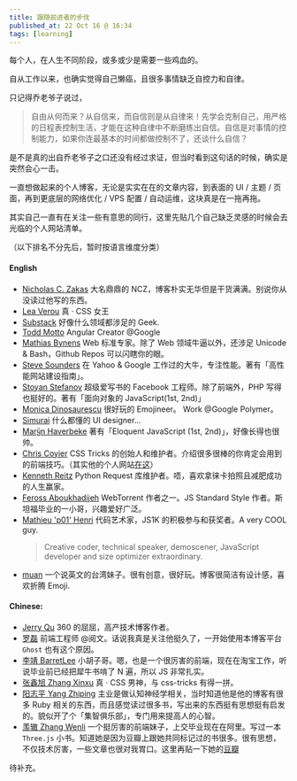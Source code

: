 ```yaml
---
title: 跟随前进者的步伐
published_at: 22 Oct 16 @ 16:34
tags: [learning]
---
```


每个人，在人生不同阶段，或多或少是需要一些鸡血的。

自从工作以来，也确实觉得自己懒癌，且很多事情缺乏自控力和自律。

只记得乔老爷子说过，
> 自由从何而来？从自信来，而自信则是从自律来！先学会克制自己，用严格的日程表控制生活，才能在这种自律中不断磨练出自信。自信是对事情的控制能力，如果你连最基本的时间都做控制不了，还谈什么自信？

是不是真的出自乔老爷子之口还没有经过求证，但当时看到这句话的时候，确实是突然会心一击。

一直想做起来的个人博客，无论是实实在在的文章内容，到表面的 UI / 主题 / 页面，再到更底层的网络优化 / VPS 配置 / 自动运维，这块真是在一拖再拖。

其实自己一直有在关注一些有意思的同行，这里先贴几个自己缺乏灵感的时候会去光临的个人网站清单。

<!--truncate-->

（以下排名不分先后，暂时按语言维度分类）

#### English
- [Nicholas C. Zakas](https://www.nczonline.net/)
  大名鼎鼎的 NCZ，博客朴实无华但是干货满满。别说你从没读过他写的东西。
- [Lea Verou](http://lea.verou.me/)
  真 · CSS 女王
- [Substack](http://substack.net/)
  好像什么领域都涉足的 Geek.
- [Todd Motto](https://toddmotto.com)
  Angular Creator @Google
- [Mathias Bynens](https://mathiasbynens.be/)
  Web 标准专家。除了 Web 领域牛逼以外，还涉足 Unicode & Bash，Github Repos 可以闪瞎你的眼。
- [Steve Sounders](http://stevesouders.com/)
  在 Yahoo & Google 工作过的大牛，专注性能。著有「高性能网站建设指南」。
- [Stoyan Stefanov](http://www.phpied.com/)
  超级爱写书的 Facebook 工程师。除了前端外，PHP 写得也挺好的。著有「面向对象的 JavaScript(1st, 2nd)」
- [Monica Dinosaurescu](https://meowni.ca)
  很好玩的 Emojineer。 Work @Google Polymer。
- [Simurai](http://simurai.com)
  什么都懂的 UI designer...
- [Marყ̈n Haverbeke](http://marijnhaverbeke.nl)
  著有「Eloquent JavaScript (1st, 2nd)」，好像长得也很帅。
- [Chris Coyier](https://css-tricks.com/)
  CSS Tricks 的创始人和维护者。介绍很多很棒的你肯定会用到的前端技巧。（其实他的个人网站[在这](http://chriscoyier.net/)）
- [Kenneth Reitz](http://kennethreitz.org)
  Python Request 库维护者。唔，喜欢拿徕卡拍照且减肥成功的人生赢家。
- [Feross Aboukhadijeh](https://feross.org/)
  WebTorrent 作者之一。JS Standard Style 作者。斯坦福毕业的一小哥，兴趣爱好广泛。
- [Mathieu 'p01' Henri](http://www.p01.org/)
  代码艺术家，JS1K 的积极参与和获奖者。A very COOL guy.
  > Creative coder, technical speaker, demoscener, JavaScript developer and size optimizer extraordinary.
- [muan](http://muan.co/)
  一个说英文的台湾妹子。很有创意，很好玩。博客很简洁有设计感，喜欢折腾 Emoji.

#### Chinese:
- [Jerry Qu](https://imququ.com/)
  360 的屈屈，高产技术博客作者。
- [罗磊](https://luolei.org/)
  前端工程师 @阅文。话说我真是关注他挺久了，一开始使用本博客平台 `Ghost` 也有这个原因。
- [李靖 BarretLee](http://www.barretlee.com/)
  小胡子哥。嗯，也是一个很厉害的前端，现在在淘宝工作，听说毕业前已经把犀牛书啃了 N 遍，所以 JS 非常扎实。
- [张鑫旭 Zhang Xinxu](http://www.zhangxinxu.com/)
  真 · CSS 男神，与 css-tricks 有得一拼。
- [阳志平 Yang Zhiping](http://www.yangzhiping.com/) 主业是做认知神经学相关，当时知道他是他的博客有很多 Ruby 相关的东西，而且感觉读过很多书，写出来的东西挺有思想挺有启发的。貌似开了个「集智俱乐部」，专门用来提高人的心智。
- [羡辙 Zhang Wenli](http://zhangwenli.com/) 一个挺厉害的前端妹子，上交毕业现在在阿里。写过一本 `Three.js` 小书。知道她是因为豆瓣上跟她共同标记过的书很多。很有思想，不仅技术厉害，一些文章也很对我胃口。这里再贴一下她的[豆瓣](https://www.douban.com/people/ovilia1024/)



待补充。


